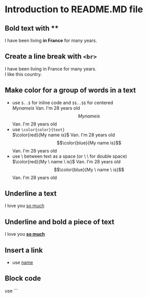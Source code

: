 # Introduction to README.MD file
## Bold text with **
I have been living **in France** for many years.
## Create a line break with  `<br>`
I have been living in France for many years.  <br> I like this country. 
## Make color for a group of words in a text 
- use `$..$` for inline code and `$$..$$` for centered
  <br> $My name is$ Van. I'm 28 years old
  <br> $$My name is$$ Van. I'm 28 years old
- use `\color{color}{text}` 
  <br> $\color{red}{My name is}$ Van. I'm 28 years old
  <br> $$\color{blue}{My name is}$$ Van. I'm 28 years old
- use \ between text as a space (or \ \ for double space)
  <br> $\color{red}{My \ name \ is}$ Van. I'm 28 years old
  <br> $$\color{blue}{My \ name \ is}$$ Van. I'm 28 years old
## Underline a text
I love you <ins>so much</ins>
## Underline and bold a piece of text
I love you <ins>**so much**</ins>
## Insert a link
- use [name](link])
## Block code
use ```   
```
```


